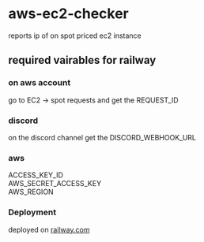 # aws-ec2-checker

reports ip of on spot priced ec2 instance

## required vairables for railway

### on aws account

go to EC2 -> spot requests and get the REQUEST_ID

### discord

on the discord channel get the DISCORD_WEBHOOK_URL

### aws

ACCESS_KEY_ID  
AWS_SECRET_ACCESS_KEY  
AWS_REGION  

### Deployment
deployed on [railway.com](https://railway.com/)
